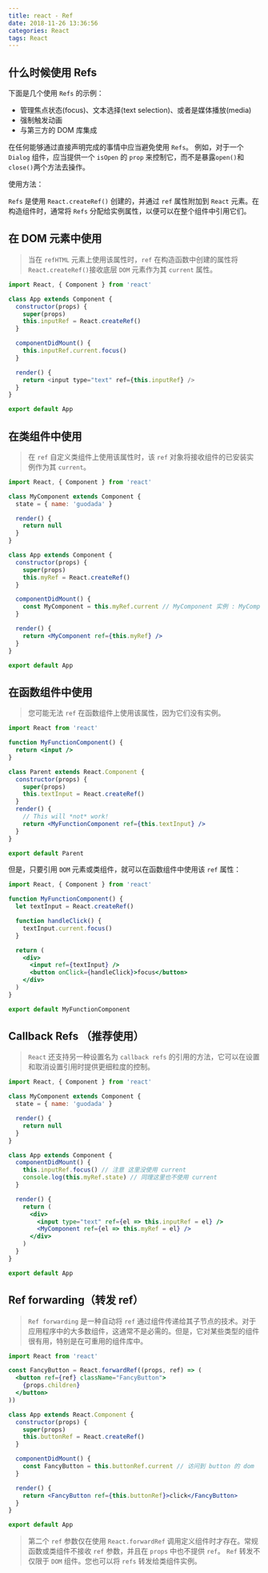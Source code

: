 ```yaml
---
title: react - Ref
date: 2018-11-26 13:36:56
categories: React
tags: React
---
```


## 什么时候使用 Refs

下面是几个使用 `Refs` 的示例：

- 管理焦点状态(focus)、文本选择(text selection)、或者是媒体播放(media)
- 强制触发动画
- 与第三方的 DOM 库集成

在任何能够通过直接声明完成的事情中应当避免使用 `Refs`。
例如，对于一个 `Dialog` 组件，应当提供一个 `isOpen` 的 `prop` 来控制它，而不是暴露`open()`和 `close()`两个方法去操作。

使用方法：

`Refs` 是使用 `React.createRef()` 创建的，并通过 `ref` 属性附加到 `React` 元素。在构造组件时，通常将 `Refs` 分配给实例属性，以便可以在整个组件中引用它们。

## 在 DOM 元素中使用

> 当在 `refHTML` 元素上使用该属性时，`ref` 在构造函数中创建的属性将 `React.createRef()`接收底层 `DOM` 元素作为其 `current` 属性。

```js
import React, { Component } from 'react'

class App extends Component {
  constructor(props) {
    super(props)
    this.inputRef = React.createRef()
  }

  componentDidMount() {
    this.inputRef.current.focus()
  }

  render() {
    return <input type="text" ref={this.inputRef} />
  }
}

export default App
```

## 在类组件中使用

> 在 `ref` 自定义类组件上使用该属性时，该 `ref` 对象将接收组件的已安装实例作为其 `current`。

```jsx
import React, { Component } from 'react'

class MyComponent extends Component {
  state = { name: 'guodada' }

  render() {
    return null
  }
}

class App extends Component {
  constructor(props) {
    super(props)
    this.myRef = React.createRef()
  }

  componentDidMount() {
    const MyComponent = this.myRef.current // MyComponent 实例 : MyComponent.state = { name: 'guodada' }
  }

  render() {
    return <MyComponent ref={this.myRef} />
  }
}

export default App
```

## 在函数组件中使用

> 您可能无法 `ref` 在函数组件上使用该属性，因为它们没有实例。

```jsx
import React from 'react'

function MyFunctionComponent() {
  return <input />
}

class Parent extends React.Component {
  constructor(props) {
    super(props)
    this.textInput = React.createRef()
  }
  render() {
    // This will *not* work!
    return <MyFunctionComponent ref={this.textInput} />
  }
}

export default Parent
```

但是，只要引用 `DOM` 元素或类组件，就可以在函数组件中使用该 `ref` 属性：

```jsx
import React, { Component } from 'react'

function MyFunctionComponent() {
  let textInput = React.createRef()

  function handleClick() {
    textInput.current.focus()
  }

  return (
    <div>
      <input ref={textInput} />
      <button onClick={handleClick}>focus</button>
    </div>
  )
}

export default MyFunctionComponent
```
## Callback Refs （推荐使用）

> `React` 还支持另一种设置名为 `callback refs` 的引用的方法，它可以在设置和取消设置引用时提供更细粒度的控制。

```jsx
import React, { Component } from 'react'

class MyComponent extends Component {
  state = { name: 'guodada' }

  render() {
    return null
  }
}

class App extends Component {
  componentDidMount() {
    this.inputRef.focus() // 注意 这里没使用 current
    console.log(this.myRef.state) // 同理这里也不使用 current
  }

  render() {
    return (
      <div>
        <input type="text" ref={el => this.inputRef = el} />
        <MyComponent ref={el => this.myRef = el} />
      </div>
    )
  }
}

export default App
```

## Ref forwarding（转发 ref）

> `Ref forwarding` 是一种自动将 `ref` 通过组件传递给其子节点的技术。对于应用程序中的大多数组件，这通常不是必需的。但是，它对某些类型的组件很有用，特别是在可重用的组件库中。

```jsx
import React from 'react'

const FancyButton = React.forwardRef((props, ref) => (
  <button ref={ref} className="FancyButton">
    {props.children}
  </button>
))

class App extends React.Component {
  constructor(props) {
    super(props)
    this.buttonRef = React.createRef()
  }

  componentDidMount() {
    const FancyButton = this.buttonRef.current // 访问到 button 的 dom
  }

  render() {
    return <FancyButton ref={this.buttonRef}>click</FancyButton>
  }
}

export default App
```

> 第二个 `ref` 参数仅在使用 `React.forwardRef` 调用定义组件时才存在。常规函数或类组件不接收 `ref` 参数，并且在 `props` 中也不提供 `ref`。
> `Ref` 转发不仅限于 `DOM` 组件。您也可以将 `refs` 转发给类组件实例。

